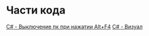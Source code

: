 # Части кода
[C# - Выключение пк при нажатии Alt+F4](https://github.com/d0m-1k/ssn/code/001.cs)
[C# - Визуал](https://github.com/d0m-1k/ssn/code/002.cs)
